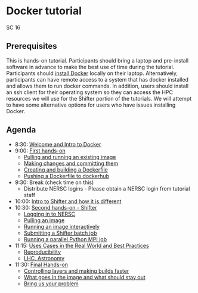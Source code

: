 # Docker tutorial

SC 16

## Prerequisites

This is hands-on tutorial.  Participants should bring a laptop and pre-install software in advance to make
the best use of time during the tutorial.  Participants should [install Docker](https://docs.docker.com/) locally on their laptop.  Alternatively, participants can have remote access to a system that has docker installed and allows them to run docker commands.  In addition,
users should install an ssh client for their operating system so they can access the HPC resources we will
use for the Shifter portion of the tutorials.  We will attempt to have some alternative options for users
who have issues installing Docker.

## Agenda

- 8:30: [Welcome and Intro to Docker](00-docker.md)
- 9:00: [First hands-on](01-hands-on.md)
  - [Pulling and running an existing image](01-hands-on.md#pulling-and-running-an-existing-image)
  - [Making changes and committing them](01-hands-on.md#making-changes-and-committing-them)
  - [Creating and building a Dockerfile](01-hands-on.md#creating-and-building-a-dockerfile)
  - [Pushing a Dockerfile to dockerhub](01-hands-on.md#pushing-a-dockerfile-to-dockerhub)
- 9:30: Break (check time on this)
  - Distribute NERSC logins - Please obtain a NERSC login from tutorial staff
- 10:00: [Intro to Shifter and how it is different](02-shifter.md)
- 10:30: [Second hands-on - Shifter](03-hands-on.md)
  - [Logging in to NERSC](03-hands-on.md#logging-in-to-nersc)
  - [Pulling an image](03-hands-on.md#pulling-an-image)
  - [Running an image interactively](03-hands-on.md#running-an-image-interactively)
  - [Submitting a Shifter batch job](03-hands-on.md#submitting-a-shifter-batch-job)
  - [Running a parallel Python MPI job](03-hands-on.md#running-a-parallel-python-mpi-job)
- 11:15: [Uses Cases in the Real World and Best Practices](04-use-cases.md)
  - [Reproducibility](04-use-cases.md#reproducibility)
  - [LHC, Astronomy](04-use-cases.md#lhc-astronomy)
- 11:30: [Final Hands-on](05-hands-on.md)
  - [Controlling layers and making builds faster](05-hands-on.d#controlling-layers-and-making-builds-faster)
  - [What goes in the image and what should stay out](05-hands-on.md#what-goes-in-the-image-and-what-should-stay-out)
  - [Bring us your problem](05-hands-on.md#bring-us-your-problem)
